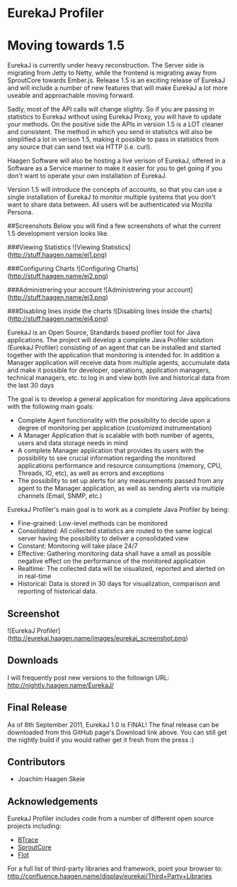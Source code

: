 EurekaJ Profiler
======================================

# Moving towards 1.5
EurekaJ is currently under heavy reconstruction. The Server side is migrating from Jetty to Netty, while the frontend 
is migrating away from SproutCore towards Ember.js. Release 1.5 is an exciting release of EurekaJ and will include a number
of new features that will make EurekaJ a lot more useable and approachable moving forward. 

Sadly, most of the API calls will change slighty. So if you are passing in statistics to EurekaJ without using EurekaJ Proxy,
you will have to update your methods. On the positive side the APIs in version 1.5 is a LOT cleaner and consistent. The
method in which you send in statisitcs will also be simplified a lot in verison 1.5, making it possible to pass in 
statistics from any source that can send text via HTTP (i.e. curl). 

Haagen Software will also be hosting a live verison of EurekaJ, offered in a Software as a Service manner to make it easier 
for you to get going if you don't want to operate your own installation of EurekaJ. 

Version 1.5 will introduce the concepts of accounts, so that you can use a single installation of EurekaJ to monitor 
multiple systems that you don't want to share data between. All users will be authenticated via Mozilla Persona. 

##Screenshots
Below you will find a few screenshots of what the current 1.5 development version looks like.

###Viewing Statistics
![Viewing Statistics] (http://stuff.haagen.name/ej1.png)

###Configuring Charts
![Configuring Charts] (http://stuff.haagen.name/ej2.png)

###Administrering your account
![Administrering your account] (http://stuff.haagen.name/ej3.png)

###Disabling lines inside the charts
![Disabling lines inside the charts] (http://stuff.haagen.name/ej4.png)

EurekaJ is an Open Source, Standards based profiler tool for Java applications. 
The project will develop a complete Java Profiler solution (EurekaJ Profiler) consisting 
of an agent that can be installed and started together with the application that monitoring 
is intended for. In addition a Manager application will receive data from multiple agents, 
accumulate data and make it possible for developer, operations, application managers, 
technical managers, etc. to log in and view both live and historical data from the last 30 days

The goal is to develop a general application for monitoring Java applications with the following main goals:

* Complete Agent functionality with the possibility to decide upon a degree of monitoring per application (customized instrumentation)
* A Manager Application that is scalable with both number of agents, users and data storage needs in mind
* A complete Manager application that provides its users with the possibility to see crucial information regarding the monitored applications performance and resource consumptions (memory, CPU, Threads, IO, etc), as well as errors and exceptions
* The possibility to set up alerts for any measurements passed from any agent to the Manager application, as well as sending alerts via multiple channels (Email, SNMP, etc.)

EurekaJ Profiler's main goal is to work as a complete Java Profiler by being:

* Fine-grained: Low-level methods can be monitored
* Consolidated: All collected statistics are routed to the same logical server having the possibility to deliver a consolidated view
* Constant: Monitoring will take place 24/7
* Effective: Gathering monitoring data shall have a small as possible negative effect on the performance of the monitored application
* Realtime: The collected data will be visualized, reported and alerted on in real-time
* Historical: Data is stored in 30 days for visualization, comparison and reporting of historical data.

## Screenshot
![EurekaJ Profiler] (http://eurekaj.haagen.name/images/eurekaj_screenshot.png)

## Downloads
I will frequently post new versions to the followign URL: http://nightly.haagen.name/EurekaJ/

## Final Release

As of 8th September 2011, EurekaJ 1.0 is FINAL! The final release can be downloaded from this GitHub page's Download link above. You can still get the nightly build if you would rather get it fresh from the press :) 

## Contributors

* Joachim Haagen Skeie

## Acknowledgements

EurekaJ Profiler includes code from a number of different open source projects
including:

* [BTrace](http://kenai.com/projects/btrace)
* [SproutCore](http://www.sproutcore.com/)
* [Flot](http://code.google.com/p/flot/)

For a full list of third-party libraries and framework, point your browser to: http://confluence.haagen.name/display/eurekaj/Third+Party+Libraries
